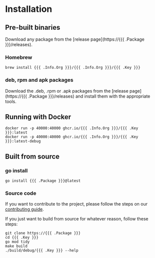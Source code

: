 # Installation

## Pre-built binaries
Download any package from the [release page](https://{{{ .Package }}}/releases).

### Homebrew
```
brew install {{{ .Info.Org }}}/{{{ .Info.Org }}}/{{{ .Key }}} 
```

### deb, rpm and apk packages
Download the .deb, .rpm or .apk packages from the [release page](https://{{{ .Package }}}/releases) and install them with the appropriate tools.

## Running with Docker
```shell
docker run -p 40000:40000 ghcr.io/{{{ .Info.Org }}}/{{{ .Key }}}:latest
docker run -p 40000:40000 ghcr.io/{{{ .Info.Org }}}/{{{ .Key }}}:latest-debug
```

## Built from source

### go install
```shell
go install {{{ .Package }}}@latest
```

### Source code

If you want to contribute to the project, please follow the steps on our [contributing guide](contributing).

If you just want to build from source for whatever reason, follow these steps:

```shell
git clone https://{{{ .Package }}}
cd {{{ .Key }}}
go mod tidy
make build
./build/debug/{{{ .Key }}} --help
```

